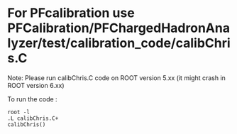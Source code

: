 # For PFcalibration use PFCalibration/PFChargedHadronAnalyzer/test/calibration_code/calibChris.C  
Note: Please run calibChris.C code on ROOT version 5.xx (it might crash in ROOT version 6.xx)

To run the code : 
```
root -l
.L calibChris.C+
calibChris()
```
